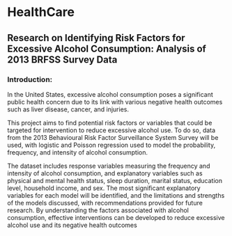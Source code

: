 # HealthCare

## Research on Identifying Risk Factors for Excessive Alcohol Consumption: Analysis of 2013 BRFSS Survey Data
### Introduction:
In the United States, excessive alcohol consumption poses a significant public health concern due to its link with various negative health outcomes such as liver disease, cancer, and injuries.

This project aims to find potential risk factors or variables that could be targeted for intervention to reduce excessive alcohol use. To do so, data from the 2013 Behavioural Risk Factor Surveillance System Survey will be used, with logistic and Poisson regression used to model the probability, frequency, and intensity of alcohol consumption.

The dataset includes response variables measuring the frequency and intensity of alcohol consumption, and explanatory variables such as physical and mental health status, sleep duration, marital status, education level, household income, and sex. The most significant explanatory variables for each model will be identified, and the limitations and strengths of the models discussed, with recommendations provided for future research. By understanding the factors associated with alcohol consumption, effective interventions can be developed to reduce excessive alcohol use and its negative health outcomes
